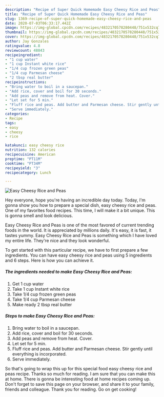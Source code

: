 ```yaml
---
description: "Recipe of Super Quick Homemade Easy Cheesy Rice and Peas"
title: "Recipe of Super Quick Homemade Easy Cheesy Rice and Peas"
slug: 1369-recipe-of-super-quick-homemade-easy-cheesy-rice-and-peas
date: 2020-07-03T06:33:17.442Z
image: https://img-global.cpcdn.com/recipes/4832170578280448/751x532cq70/easy-cheesy-rice-and-peas-recipe-main-photo.jpg
thumbnail: https://img-global.cpcdn.com/recipes/4832170578280448/751x532cq70/easy-cheesy-rice-and-peas-recipe-main-photo.jpg
cover: https://img-global.cpcdn.com/recipes/4832170578280448/751x532cq70/easy-cheesy-rice-and-peas-recipe-main-photo.jpg
author: Jay Gonzales
ratingvalue: 4.8
reviewcount: 48843
recipeingredient:
- "1 cup water"
- "1 cup Instant white rice"
- "1/4 cup frozen green peas"
- "1/4 cup Parmesan cheese"
- "2 tbsp real butter"
recipeinstructions:
- "Bring water to boil in a saucepan."
- "Add rice, cover and boil for 30 seconds."
- "Add peas and remove from heat. Cover."
- "Let set for 5 min."
- "Fluff rice and peas. Add butter and Parmesan cheese. Stir gently until everything is incorporated."
- "Serve immediately."
categories:
- Recipe
tags:
- easy
- cheesy
- rice

katakunci: easy cheesy rice 
nutrition: 132 calories
recipecuisine: American
preptime: "PT11M"
cooktime: "PT34M"
recipeyield: "3"
recipecategory: Lunch

---
```



![Easy Cheesy Rice and Peas](https://img-global.cpcdn.com/recipes/4832170578280448/751x532cq70/easy-cheesy-rice-and-peas-recipe-main-photo.jpg)

Hey everyone, hope you're having an incredible day today. Today, I'm gonna show you how to prepare a special dish, easy cheesy rice and peas. One of my favorites food recipes. This time, I will make it a bit unique. This is gonna smell and look delicious.

Easy Cheesy Rice and Peas is one of the most favored of current trending foods in the world. It is appreciated by millions daily. It's easy, it is fast, it tastes yummy. Easy Cheesy Rice and Peas is something which I have loved my entire life. They're nice and they look wonderful.




To get started with this particular recipe, we have to first prepare a few ingredients. You can have easy cheesy rice and peas using 5 ingredients and 6 steps. Here is how you can achieve it.

<!--inarticleads1-->

##### The ingredients needed to make Easy Cheesy Rice and Peas:

1. Get 1 cup water
1. Take 1 cup Instant white rice
1. Take 1/4 cup frozen green peas
1. Take 1/4 cup Parmesan cheese
1. Make ready 2 tbsp real butter




<!--inarticleads2-->

##### Steps to make Easy Cheesy Rice and Peas:

1. Bring water to boil in a saucepan.
1. Add rice, cover and boil for 30 seconds.
1. Add peas and remove from heat. Cover.
1. Let set for 5 min.
1. Fluff rice and peas. Add butter and Parmesan cheese. Stir gently until everything is incorporated.
1. Serve immediately.




So that's going to wrap this up for this special food easy cheesy rice and peas recipe. Thanks so much for reading. I am sure that you can make this at home. There is gonna be interesting food at home recipes coming up. Don't forget to save this page on your browser, and share it to your family, friends and colleague. Thank you for reading. Go on get cooking!
